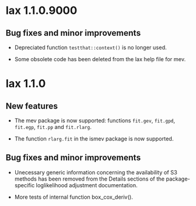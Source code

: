 # lax 1.1.0.9000

## Bug fixes and minor improvements

* Depreciated function `testthat::context()` is no longer used.

* Some obsolete code has been deleted from the lax help file for mev.

# lax 1.1.0

## New features

* The mev package is now supported: functions `fit.gev`, `fit.gpd`, `fit.egp`, `fit.pp` and `fit.rlarg`.

* The function `rlarg.fit` in the ismev package is now supported.

## Bug fixes and minor improvements

* Unecessary generic information concerning the availability of S3 methods has been removed from the Details sections of the package-specific loglikelihood adjustment documentation. 

* More tests of internal function box_cox_deriv().

